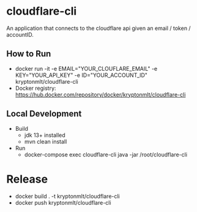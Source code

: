 # cloudflare-cli

An application that connects to the cloudflare api given an email / token / accountID.

## How to Run
- docker run -it -e EMAIL="YOUR_CLOUFLARE_EMAIL" -e KEY="YOUR_API_KEY" -e ID="YOUR_ACCOUNT_ID" kryptonmlt/cloudflare-cli
- Docker registry: https://hub.docker.com/repository/docker/kryptonmlt/cloudflare-cli
## Local Development
- Build
    - jdk 13+ installed
    - mvn clean install
- Run
    - docker-compose exec cloudflare-cli java -jar /root/cloudflare-cli
# Release
- docker build . -t kryptonmlt/cloudflare-cli
- docker push kryptonmlt/cloudflare-cli